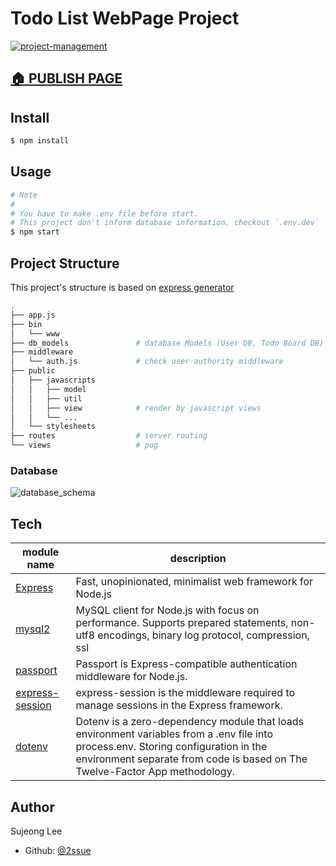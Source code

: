 # Todo List WebPage Project

<a href="/wiki">
<img alt="project-management" src="https://img.shields.io/badge/api--document-wiki-informational" target=
"_blank" />
</a>

## [🏠 PUBLISH PAGE](http://106.10.46.87/board/olsujdng)

## Install
```bash
$ npm install
```

## Usage
```bash
# Note
#
# You have to make .env file before start.
# This project don't inform database information. checkout `.env.dev`
$ npm start
```

## Project Structure
This project's structure is based on [express generator](https://expressjs.com/ko/starter/generator.html)

```bash
.
├── app.js
├── bin
│   └── www
├── db_models               # database Models (User DB, Todo Board DB)
├── middleware
│   └── auth.js             # check user authority middleware
├── public
│   ├── javascripts         
│   │   ├── model           
│   │   ├── util            
│   │   ├── view            # render by javascript views
│   │   └── ...
│   └── stylesheets
├── routes                  # server routing 
└── views                   # pug
```

### Database
![database_schema](https://user-images.githubusercontent.com/42017052/66389294-05864d80-ea03-11e9-8647-950327f47be4.png)

## Tech
module name|description|
---|---|
[Express](https://expressjs.com/)|Fast, unopinionated, minimalist web framework for Node.js|
[mysql2](https://www.npmjs.com/package/mysql2)|MySQL client for Node.js with focus on performance. Supports prepared statements, non-utf8 encodings, binary log protocol, compression, ssl|
[passport](https://www.npmjs.com/package/passport)|Passport is Express-compatible authentication middleware for Node.js.|
[express-session](https://www.npmjs.com/package/express-session)|express-session is the middleware required to manage sessions in the Express framework.|
[dotenv](https://www.npmjs.com/package/dotenv)|Dotenv is a zero-dependency module that loads environment variables from a .env file into process.env. Storing configuration in the environment separate from code is based on The Twelve-Factor App methodology.|

## Author
Sujeong Lee
- Github: [@2ssue](https://github.com/2ssue)